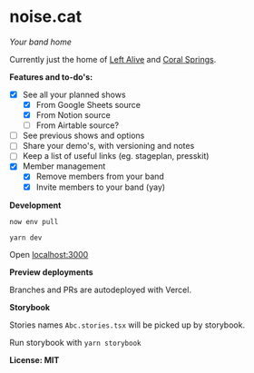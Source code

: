 # noise.cat

_Your band home_

Currently just the home of [Left Alive](https://www.leftalive.nl/) and [Coral Springs](https://www.coralsprings.nl/).

**Features and to-do's:**

- [x] See all your planned shows
  - [x] From Google Sheets source
  - [x] From Notion source
  - [ ] From Airtable source?
- [ ] See previous shows and options
- [ ] Share your demo's, with versioning and notes
- [ ] Keep a list of useful links (eg. stageplan, presskit)
- [x] Member management
  - [x] Remove members from your band
  - [x] Invite members to your band (yay)

**Development**

```
now env pull
```

```
yarn dev
```

Open [localhost:3000](http://localhost:3000)

**Preview deployments**

Branches and PRs are autodeployed with Vercel.

**Storybook**

Stories names `Abc.stories.tsx` will be picked up by storybook.

Run storybook with `yarn storybook`

**License: MIT**
